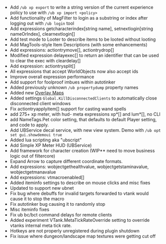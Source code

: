 - Add `/ub xp export` to write a string version of the current experience policy to use with `/ub xp import <policy>`
- Add functionality of MagFilter to login as a substring or index after logging out with `/ub login` tool
- Add expressions getcharacterindex[string name], setnextlogin[string nameOrIndex], clearnextlogin[]
- Add test mode to Looter to describe items to be looted without looting
- Add MagTools-style Item Descriptions (with some enhancements)
- Add expressions: actiontrymove[], actiontrydrop[]
- Modified expression delayexec[] to return an identifier that can be used to clear the exec with cleardelay[]
- Add expression: actiontrysplit[]
- All expressions that accept WorldObjects now also accept ids
- Improve overall expression performance
- Add support for foolproof imbues within autotinker
- Added previously unknown `/ub propertydump` property names
- Added new [Overlay Maps](/docs/tools/OverlayMaps/)
- Added settings `Global.KillDisconnectedClients` to automatically close disconnected client windows
- Fix actiontryapplyitem[] support for casting wand spells
- add 275+ xp meter, with hud- meta expressions xp*[] and lum*[], no CLI
- add NameTags.Pet color setting, that defaults to default Player setting, and code to apply.
- Add UBService decal service, with new view system. Demo with `/ub opt set gui.showdemoui true`
- Added lua scripting aka "ubscript"
- Add Simple XP Meter HUD (UBService)
- Add framework for character creation (WIP** need to move business logic out of filtercore)
- Expand Arrow to capture different coordinate formats.
- Add expressions: wobjectgethealthvalue, wobjectgetstaminavalue, wobjectgetmanavalue
- Add expressions: vtmacroenabled[]
- Added iteminfo settings to describe on mouse clicks and misc fixes
- Updated to support new ubnet
- Fix bug where debuffs for invalid targets forwarded to vtank would cause it to stop the macro
- Fix autotinker bug causing it to randomly stop
- Misc iteminfo fixes
- Fix ub bc/bct command delays for remote clients
- Added experiment VTank.MetaTickRateOverride setting to override vtanks internal meta tick rate.
- Hotkeys are not properly unregistered during plugin shutdown
- Fix issue where dungeon/landscape map textures were getting cut off